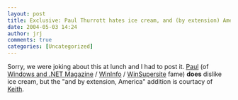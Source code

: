 ```yaml
---
layout: post
title: Exclusive: Paul Thurrott hates ice cream, and (by extension) America
date: 2004-05-03 14:24
author: jrj
comments: true
categories: [Uncategorized]
---
```

Sorry, we were joking about this at lunch and I had to post it. <a href="http://www.internet-nexus.com/" target="_blank">Paul</a> (of <a href="http://www.winnetmag.com" target="_blank">Windows and .NET Magazine</a> / <a href="http://www.wininformant.com" target="_blank">WinInfo</a> / <a href="http://www.winsupersite.com" target="_blank">WinSupersite</a> fame) **does** dislike ice cream, but the "and by extension, America" addition is courtacy of <a href="http://www.mmmblog.com" target="_blank">Keith</a>.
